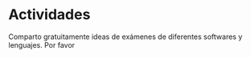 # Actividades
Comparto gratuitamente ideas de exámenes de diferentes softwares y lenguajes.
Por favor 
